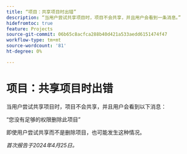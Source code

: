 ```yaml
---
title: “项目：共享项目时出错”
description: “当用户尝试共享项目时，项目不会共享，并且用户会看到一条消息。”
hidefromtoc: true
feature: Projects
source-git-commit: 06b65c8acfca288b40d421a533aedd6151474f47
workflow-type: tm+mt
source-wordcount: '81'
ht-degree: 0%

---
```



# 项目：共享项目时出错

当用户尝试共享项目时，项目不会共享，并且用户会看到以下消息：

“您没有足够的权限删除此项目”

即使用户尝试共享而不是删除项目，也可能发生这种情况。

_首次报告于2024年4月25日。_


